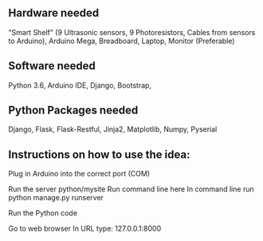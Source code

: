 ## Hardware needed 
"Smart Shelf" (9 Ultrasonic sensors, 9 Photoresistors, Cables from sensors to Arduino), Arduino Mega, Breadboard, Laptop, Monitor (Preferable)

## Software needed 
Python 3.6, Arduino IDE, Django, Bootstrap, 

## Python Packages needed
Django, Flask, Flask-Restful, Jinja2, Matplotlib, Numpy, Pyserial

## Instructions on how to use the idea:

Plug in Arduino into the correct port (COM)

Run the server
    python/mysite
    Run command line here
    In command line run python manage.py runserver

Run the Python code

Go to web browser
    In URL type: 127.0.0.1:8000

